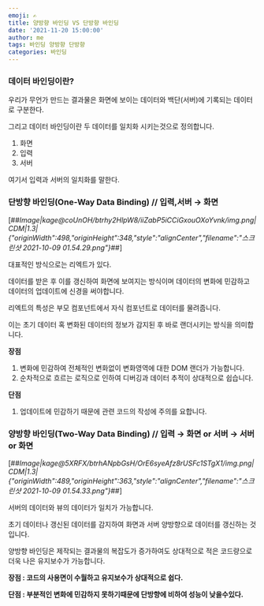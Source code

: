 ```yaml
---
emoji: ✍️
title: 양방향 바인딩 VS 단방향 바인딩
date: '2021-11-20 15:00:00'
author: me
tags: 바인딩 양방향 단방향
categories: 바인딩
---
```


### 데이터 바인딩이란?

우리가 무언가 만드는 결과물은 화면에 보이는 데이터와 백단(서버)에 기록되는 데이터로 구분한다.

그리고 데이터 바인딩이란 두 데이터를 일치화 시키는것으로 정의합니다.

1.  화면
2.  입력
3.  서버

여기서 입력과 서버의 일치화를 말한다.

### 단방향 바인딩(One-Way Data Binding) // 입력,서버 → 화면

[##_Image|kage@coUnOH/btrhy2HlpW8/iiZabP5iCCiGxouOXoYvnk/img.png|CDM|1.3|{"originWidth":498,"originHeight":348,"style":"alignCenter","filename":"스크린샷 2021-10-09 01.54.29.png"}_##]

대표적인 방식으로는 리엑트가 있다.

데이터를 받은 후 이를 갱신하여 화면에 보여지는 방식이며 데이터의 변화에 민감하고 데이터의 업데이트에 신경을 써야합니다.

리엑트의 특성은 부모 컴포넌트에서 자식 컴포넌트로 데이터를 물려줍니다.

이는 초기 데이터 혹 변화된 데이터의 정보가 감지된 후 바로 랜더시키는 방식을 의미합니다.

**장점**

1.  변화에 민감하여 전체적인 변화없이 변화영역에 대한 DOM 랜더가 가능합니다.
2.  순차적으로 흐르는 로직으로 인하여 디버깅과 데이터 추적이 상대적으로 쉽습니다.

**단점**

1.  업데이트에 민감하기 때문에 관련 코드의 작성에 주의를 요합니다.

### 양방향 바인딩(Two-Way Data Binding) // 입력 → 화면 or 서버 → 서버 or 화면

[##_Image|kage@5XRFX/btrhANpbGsH/OrE6syeAfz8rUSFc1STgX1/img.png|CDM|1.3|{"originWidth":489,"originHeight":363,"style":"alignCenter","filename":"스크린샷 2021-10-09 01.54.33.png"}_##]

서버의 데이터와 뷰의 데이터가 일치가 가능합니다.

초기 데이터나 갱신된 데이터를 감지하여 화면과 서버 양방향으로 데이터를 갱신하는 것 입니다.

양방향 바인딩은 제작되는 결과물의 복잡도가 증가하여도 상대적으로 적은 코드량으로 더욱 나은 유지보수가 가능합니다.

**장점 : 코드의 사용면이 수월하고 유지보수가 상대적으로 쉽다.**

**단점 : 부분적인 변화에 민감하지 못하기때문에 단방향에 비하여 성능이 낮을수있다.**
